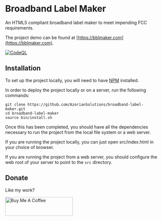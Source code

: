 # Broadband Label Maker

An HTML5 compliant broadband label maker to meet impending FCC requirements.

The project demo can be found at [https://bblmaker.com](https://bblmaker.com).

[![CodeQL](https://github.com/AzorianSolutions/broadband-label-maker/actions/workflows/codeql-analysis.yml/badge.svg)](https://github.com/AzorianSolutions/broadband-label-maker/actions/workflows/codeql-analysis.yml)

## Installation

To set up the project locally, you will need to have [NPM](https://www.npmjs.com) installed.

In order to deploy the project locally or on a server, run the following commands:

```
git clone https://github.com/AzorianSolutions/broadband-label-maker.git
cd broadband-label-maker
source bin/install.sh
```

Once this has been completed, you should have all the dependencies necessary to run the project from
the local file system or a web server.

If you are running the project locally, you can just open src/index.html in your choice of browser.

If you are running the project from a web server, you should configure the web root of your server to
point to the `src` directory.

## Donate

Like my work?

<a href="https://www.buymeacoffee.com/AzorianMatt" target="_blank"><img src="https://cdn.buymeacoffee.com/buttons/v2/default-blue.png" alt="Buy Me A Coffee" style="height: 60px !important;width: 217px !important;" ></a>